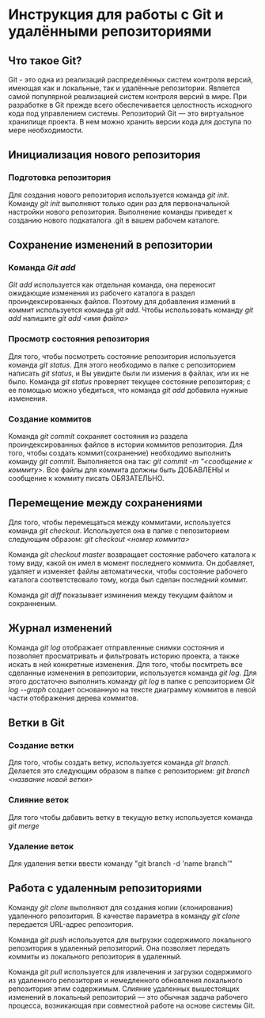 # Инструкция для работы с Git и удалёнными репозиториями

## Что такое Git?

Git - это одна из реализаций распределённых систем контроля версий, имеющая как и локальные, так и удалённые репозитории. Является самой популярной реализацией систем контроля версий в мире. При разработке в Git прежде всего обеспечивается целостность исходного кода под управлением системы. Репозиторий Git — это виртуальное хранилище проекта. В нем можно хранить версии кода для доступа по мере необходимости.

## Инициализация нового репозитория
### Подготовка репозитория

Для создания нового репозитория используется команда *git init*. Команду *git init* выполняют только один раз для первоначальной настройки нового репозитория. Выполнение команды приведет к созданию нового подкаталога .git в вашем рабочем каталоге. 

## Сохранение изменений в репозитории

### Команда *Git add*

 *Git add* используется как отдельная команда, она переносит ожидающие изменения из рабочего каталога в раздел проиндексированных файлов. Поэтому для добавления измений в коммит используется команда *git add*. Чтобы использовать команду *git add* напишите *git add <имя файла>*

### Просмотр состояния репозитория

Для того, чтобы посмотреть состояние репозитория используется команда *git status*. Для этого необходимо в папке с репозиторием написать *git status*, и Вы увидите были ли измения в файлах, или их не было. Команда *git status* проверяет текущее состояние репозитория; с ее помощью можно убедиться, что команда *git add* добавила нужные изменения. 

### Создание коммитов

Команда *git commit* сохраняет состояния из раздела проиндексированных файлов в истории коммитов репозитория.
Для того, чтобы создать коммит(сохранение) необходимо выполнить команду *git commit*. Выполняется она так: *git commit -m "<сообщение к коммиту>*. Все файлы для коммита должны быть ДОБАВЛЕНЫ и сообщение к коммиту писать ОБЯЗАТЕЛЬНО.

## Перемещение между сохранениями

Для того, чтобы перемещаться между коммитами, используется команда *git checkout*. Используется она в папке с пепозиторием следующим образом: *git checkout <номер коммита>*

Команда *git checkout master* возвращает состояние рабочего каталога к тому виду, какой он имел в момент последнего коммита. Он добавляет, удаляет и изменяет файлы автоматически, чтобы состояние рабочего каталога соответствовало тому, когда был сделан последний коммит.

Команда *git diff* показывает изминения между текущим файлом и сохранненым.

## Журнал изменений

Команда *git log* отображает отправленные снимки состояния и позволяет просматривать и фильтровать историю проекта, а также искать в ней конкретные изменения. Для того, чтобы посмтреть все сделанные изменения в репозитории, используется команда *git log*. Для этого достаточно выполнить команду *git log* в папке с репозиторием
*Git log --graph* создает основанную на тексте диаграмму коммитов в левой части отображения дерева коммитов.

## Ветки в Git

### Создание ветки

Для того, чтобы создать ветку, используется команда *git branch*. Делается это следующим образом в папке с репозиторием: *git branch <название новой ветки>*

### Слияние веток

Для того чтобы дабавить ветку в текущую ветку используется команда *git merge*

### Удаление веток

Для удаления ветки ввести команду "git branch -d 'name branch'"

## Работа с удаленным репозиториями

Команду *git clone* выполняют для создания копии (клонирования) удаленного репозитория. В качестве параметра в команду *git clone* передается URL-адрес репозитория. 

Команда *git push* используется для выгрузки содержимого локального репозитория в удаленный репозиторий. Она позволяет передать коммиты из локального репозитория в удаленный. 

Команда *git pull* используется для извлечения и загрузки содержимого из удаленного репозитория и немедленного обновления локального репозитория этим содержимым. Слияние удаленных вышестоящих изменений в локальный репозиторий — это обычная задача рабочего процесса, возникающая при совместной работе на основе системы Git. 